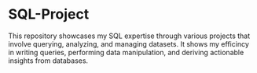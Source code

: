 # SQL-Project
This repository showcases my SQL expertise through various projects that involve querying, analyzing, and managing datasets. It shows my efficincy in writing queries, performing data manipulation, and deriving actionable insights from databases.
